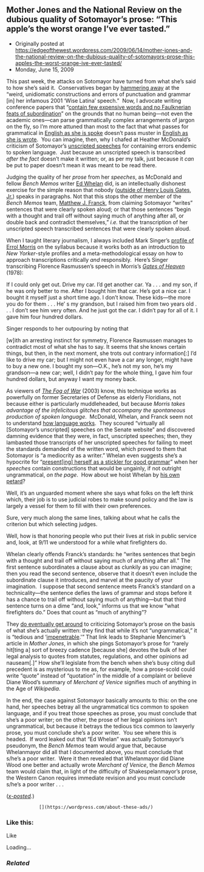 ## Mother Jones and the National Review on the dubious quality of Sotomayor’s prose: “This apple’s the worst orange I’ve ever tasted.”

 * Originally posted at https://edgeofthewest.wordpress.com/2009/06/14/mother-jones-and-the-national-review-on-the-dubious-quality-of-sotomayors-prose-this-apples-the-worst-orange-ive-ever-tasted/
 * Monday, June 15, 2009

This past week, the attacks on Sotomayor have turned from what she’s said to how she’s said it.   Conservatives began by [hammering away](http://corner.nationalreview.com/post/?q=MTQyNDNiZDI1YmRkNTc5Yjc2ZThlY2RmN2MyNGIxZTA=) at the “weird, unidiomatic constructions and errors of punctuation and grammar [in] her infamous 2001 ‘Wise Latina’ speech.”   Now, I advocate writing conference papers that “[contain few expensive words and no Faulknerian feats of subordination](http://acephalous.typepad.com/acephalous/2007/01/painstakingly\_c.html)” on the grounds that no human being—not even the academic ones—can parse grammatically complex arrangements of jargon on the fly, so I’m more attuned than most to the fact that what passes for grammatical in [English as she is spoke](http://books.google.com/books?id=e0FhX6ddHfEC&printsec=frontcover&dq=%!e(MISSING)nglish+as+she+is+spoke%!&(MISSING)ei=FIk1SqrjO6HSkATAk6D2BA&client=firefox-a) doesn’t pass muster in [English as she is wrote](http://books.google.com/books?id=xJRF5uzv29gC&printsec=frontcover&dq=%!e(MISSING)nglish+as+she+is+spoke%!&(MISSING)ei=FIk1SqrjO6HSkATAk6D2BA&client=firefox-a#PPA5,M1).  You can imagine, then, why I chafed at Heather McDonald’s criticism of Sotomayor’s [unscripted speeches](http://bench.nationalreview.com/post/?q=MmEwM2IwMDRhMmRhODNmZDYyMTU4ZGY4MGUxMTU5ZmQ=) for containing errors endemic to spoken language.   Just because an unscripted speech is transcribed _after the fact_ doesn’t make it written; or, as per my talk, just because it _can_ be put to paper doesn’t mean it was meant to be read there.

Judging the quality of her _prose_ from her _speeches_, as McDonald and fellow _Bench Memos_ writer [Ed Whelan](http://bench.nationalreview.com/post/?q=MGU5ODQ2OTMxYzAyMGZhYWY2N2IyNmY3YThkMzBlYWI=) did, is an intellectually dishonest exercise for the simple reason that nobody ([outside of Henry Louis Gates, Jr.](http://www.guardian.co.uk/books/2002/jul/06/internationaleducationnews.highereducation)) speaks in paragraphs.  Not that this stops the other member of the _Bench Memos_ team, [Matthew J. Franck](http://bench.nationalreview.com/post/?q=M2E4YzQ3ZDc5ZDllMjFlYjFlNjBiNjk4ZDJlYTllYTA=), from claiming Sotomayor “writes” sentences that were clearly spoken aloud; or that those sentences “begin with a thought and trail off without saying much of anything after all, or double back and contradict themselves,” _i.e._ that the transcription of her unscripted speech transcribed sentences that were clearly spoken aloud.

When I taught literary journalism, I always included Mark Singer’s [profile of Errol Morris](http://www.errolmorris.com/content/profile/singer\_predilections.html) on the syllabus because it works both as an introduction to _New Yorker_-style profiles and a meta-methodological essay on how to approach transcriptions critically _and_ responsibly.  Here’s Singer transcribing Florence Rasmussen’s speech in Morris’s [_Gates of Heaven_](http://www.imdb.com/title/tt0077598/) (1978):

If I could only get out. Drive my car. I’d get another car. Ya . . . and my son, if he was only better to me. After I bought him that car. He’s got a nice car. I bought it myself just a short time ago. I don’t know. These kids—the more you do for them . . . He’ s my grandson, but I raised him from two years old . . . I don’t see him very often. And he just got the car. I didn’t pay for all of it. I gave him four hundred dollars.

Singer responds to her outpouring by noting that

[w]ith an arresting instinct for symmetry, Florence Rasmussen manages to contradict most of what she has to say. It seems that she knows certain things, but then, in the next moment, she trots out contrary information[:] I’d like to drive my car; but I might not even have a car any longer, might have to buy a new one. I bought my son—O.K., he’s not my son, he’s my grandson—a new car; well, I didn’t pay for the whole thing, I gave him four hundred dollars, but anyway I want my money back.

As viewers of [_The Fog of War_](http://www.imdb.com/title/tt0317910/) (2003) know, this technique works as powerfully on former Secretaries of Defense as elderly Floridians, not because either is particularly muddleheaded, but because _Morris takes advantage of the infelicitous glitches that accompany the spontaneous production of spoken language_.   McDonald, Whelan, and Franck seem not to understand [how language works](http://www.youtube.com/watch?v=0cO5JUrLomw#t=1m49).  They scoured “virtually all [Sotomayor’s unscripted] speeches on the Senate website” and discovered damning evidence that they were, in fact, unscripted speeches; then, they lambasted those transcripts of her unscripted speeches for failing to meet the standards demanded of the written word, which proved to them that Sotomayor is “a mediocrity as a writer.”  Whelan even suggests she’s a hypocrite for “[present[ing] herself as a stickler for good grammar](http://bench.nationalreview.com/post/?q=MGU5ODQ2OTMxYzAyMGZhYWY2N2IyNmY3YThkMzBlYWI=)” when her _speeches_ contain constructions that would be ungainly, if not outright ungrammatical, _on the page_.   How about we hoist Whelan by [his own petard](http://www.glennbeck.com/content/articles/article/196/25791/)?

Well, it’s an unguarded moment where she says what folks on the left think which, their job is to use judicial robes to make sound policy and the law is largely a vessel for them to fill with their own preferences.

Sure, very much along the same lines, talking about what he calls the criterion but which selecting judges.

Well, how is that honoring people who put their lives at risk in public service and, look, at 9/11 we understood for a while what firefighters do.

Whelan clearly offends Franck’s standards: he “writes sentences that begin with a thought and trail off without saying much of anything after all.”  The first sentence subordinates a clause about as clunkily as you can imagine; then you read the second sentence, observe that it doesn’t even include the subordinate clause it introduces, and marvel at the paucity of your imagination.  I suppose that second sentence meets Franck’s standard on a technicality—the sentence defies the laws of grammar and stops before it has a chance to trail off without saying much of anything—but that third sentence turns on a dime “and, look,” informs us that we know “what firefighters do.”  Does that count as “much of anything”?

They [do eventually get around](http://corner.nationalreview.com/post/?q=MTQyNDNiZDI1YmRkNTc5Yjc2ZThlY2RmN2MyNGIxZTA=) to criticizing Sotomayor’s prose on the basis of what she’s actually written: they find that while it’s not “ungrammatical,” it is “tedious and ‘[impenetrable](http://www.motherjones.com/politics/2009/06/sonia-sotomayors-prose-problem).'”  That link leads to Stephanie Mencimer’s article in _Mother Jones_, in which she pings Sotomayor’s prose for “rarely hit[ting a] sort of breezy cadence [because she] devotes the bulk of her legal analysis to quotes from statutes, regulations, and other opinions ad nauseam[.]”  How she’ll legislate from the bench when she’s busy citing dull precedent is as mysterious to me as, for example, how a prose-scold could write “quote” instead of “quotation” in the middle of a complaint or believe Diane Wood’s summary of _Merchant of Venice_ signifies much of anything in the Age of _Wikipedia_.

In the end, the case against Sotomayor basically amounts to this: on the one hand, her speeches betray all the ungrammatical tics common to spoken language, and if you treat those speeches as prose, you must conclude that she’s a poor writer; on the other, the prose of her legal opinions isn’t ungrammatical, but because it betrays the tedious tics common to lawyerly prose, you must conclude she’s a poor writer.  You see where this is headed.  If word leaked out that “Ed Whelan” was actually Sotomayor’s pseudonym, the _Bench Memos_ team would argue that, because Whelanmayor did all that I documented above, you must conclude that s/he’s a poor writer.  Were it then revealed that Whelanmayor did Diane Wood one better and actually wrote _Merchant of Venice_, the _Bench Memos_ team would claim that, in light of the difficulty of Shakespelanmayor’s prose, the Western Canon requires immediate revision and you must conclude s/he’s a poor writer . . .

(_[x-posted](http://acephalous.typepad.com/acephalous/2009/06/mother-jones-and-the-national-review-on-the-dubious-quality-of-sotomayors-prose-this-apples-the-wors.html)._)

		

			

				[](https://wordpress.com/about-these-ads/)
				

					
				

			

		

### Like this:

Like

 
Loading...

[]()

### _Related_

